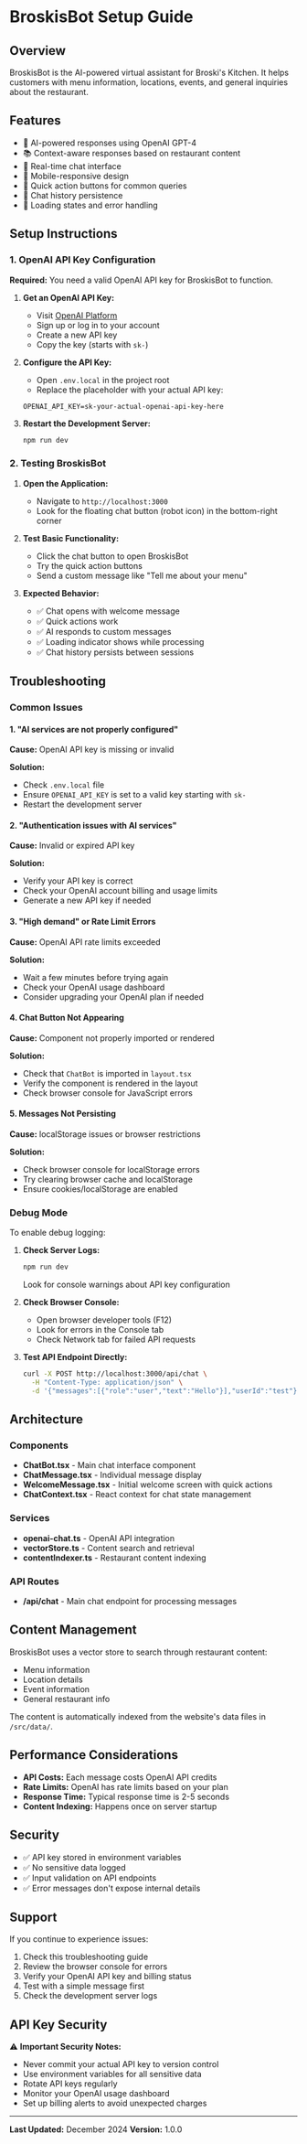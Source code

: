 # BroskisBot Setup Guide

## Overview
BroskisBot is the AI-powered virtual assistant for Broski's Kitchen. It helps customers with menu information, locations, events, and general inquiries about the restaurant.

## Features
- 🤖 AI-powered responses using OpenAI GPT-4
- 📚 Context-aware responses based on restaurant content
- 💬 Real-time chat interface
- 📱 Mobile-responsive design
- 🎯 Quick action buttons for common queries
- 💾 Chat history persistence
- 🔄 Loading states and error handling

## Setup Instructions

### 1. OpenAI API Key Configuration

**Required:** You need a valid OpenAI API key for BroskisBot to function.

1. **Get an OpenAI API Key:**
   - Visit [OpenAI Platform](https://platform.openai.com/api-keys)
   - Sign up or log in to your account
   - Create a new API key
   - Copy the key (starts with `sk-`)

2. **Configure the API Key:**
   - Open `.env.local` in the project root
   - Replace the placeholder with your actual API key:
   ```env
   OPENAI_API_KEY=sk-your-actual-openai-api-key-here
   ```

3. **Restart the Development Server:**
   ```bash
   npm run dev
   ```

### 2. Testing BroskisBot

1. **Open the Application:**
   - Navigate to `http://localhost:3000`
   - Look for the floating chat button (robot icon) in the bottom-right corner

2. **Test Basic Functionality:**
   - Click the chat button to open BroskisBot
   - Try the quick action buttons
   - Send a custom message like "Tell me about your menu"

3. **Expected Behavior:**
   - ✅ Chat opens with welcome message
   - ✅ Quick actions work
   - ✅ AI responds to custom messages
   - ✅ Loading indicator shows while processing
   - ✅ Chat history persists between sessions

## Troubleshooting

### Common Issues

#### 1. "AI services are not properly configured"
**Cause:** OpenAI API key is missing or invalid

**Solution:**
- Check `.env.local` file
- Ensure `OPENAI_API_KEY` is set to a valid key starting with `sk-`
- Restart the development server

#### 2. "Authentication issues with AI services"
**Cause:** Invalid or expired API key

**Solution:**
- Verify your API key is correct
- Check your OpenAI account billing and usage limits
- Generate a new API key if needed

#### 3. "High demand" or Rate Limit Errors
**Cause:** OpenAI API rate limits exceeded

**Solution:**
- Wait a few minutes before trying again
- Check your OpenAI usage dashboard
- Consider upgrading your OpenAI plan if needed

#### 4. Chat Button Not Appearing
**Cause:** Component not properly imported or rendered

**Solution:**
- Check that `ChatBot` is imported in `layout.tsx`
- Verify the component is rendered in the layout
- Check browser console for JavaScript errors

#### 5. Messages Not Persisting
**Cause:** localStorage issues or browser restrictions

**Solution:**
- Check browser console for localStorage errors
- Try clearing browser cache and localStorage
- Ensure cookies/localStorage are enabled

### Debug Mode

To enable debug logging:

1. **Check Server Logs:**
   ```bash
   npm run dev
   ```
   Look for console warnings about API key configuration

2. **Check Browser Console:**
   - Open browser developer tools (F12)
   - Look for errors in the Console tab
   - Check Network tab for failed API requests

3. **Test API Endpoint Directly:**
   ```bash
   curl -X POST http://localhost:3000/api/chat \
     -H "Content-Type: application/json" \
     -d '{"messages":[{"role":"user","text":"Hello"}],"userId":"test"}'
   ```

## Architecture

### Components
- **ChatBot.tsx** - Main chat interface component
- **ChatMessage.tsx** - Individual message display
- **WelcomeMessage.tsx** - Initial welcome screen with quick actions
- **ChatContext.tsx** - React context for chat state management

### Services
- **openai-chat.ts** - OpenAI API integration
- **vectorStore.ts** - Content search and retrieval
- **contentIndexer.ts** - Restaurant content indexing

### API Routes
- **/api/chat** - Main chat endpoint for processing messages

## Content Management

BroskisBot uses a vector store to search through restaurant content:

- Menu information
- Location details
- Event information
- General restaurant info

The content is automatically indexed from the website's data files in `/src/data/`.

## Performance Considerations

- **API Costs:** Each message costs OpenAI API credits
- **Rate Limits:** OpenAI has rate limits based on your plan
- **Response Time:** Typical response time is 2-5 seconds
- **Content Indexing:** Happens once on server startup

## Security

- ✅ API key stored in environment variables
- ✅ No sensitive data logged
- ✅ Input validation on API endpoints
- ✅ Error messages don't expose internal details

## Support

If you continue to experience issues:

1. Check this troubleshooting guide
2. Review the browser console for errors
3. Verify your OpenAI API key and billing status
4. Test with a simple message first
5. Check the development server logs

## API Key Security

⚠️ **Important Security Notes:**
- Never commit your actual API key to version control
- Use environment variables for all sensitive data
- Rotate API keys regularly
- Monitor your OpenAI usage dashboard
- Set up billing alerts to avoid unexpected charges

---

**Last Updated:** December 2024
**Version:** 1.0.0